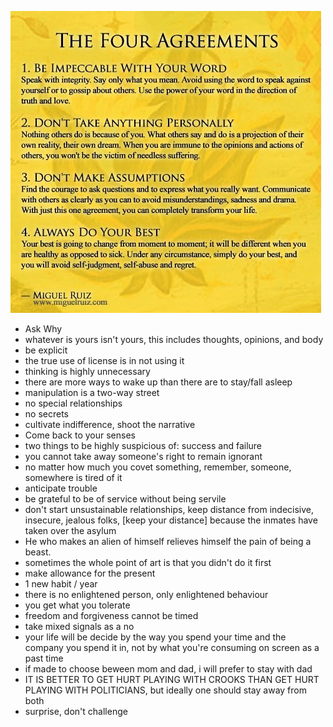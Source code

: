![](../../../../attachments/2023-03-11-17-15-29-thefouraggreements.png)
- Ask Why
- whatever is yours isn't yours, this includes thoughts, opinions, and body
- be explicit
- the true use of license is in not using it
- thinking is highly unnecessary
- there are more ways to wake up than there are to stay/fall asleep
- manipulation is a two-way street
- no special relationships
- no secrets
- cultivate indifference, shoot the narrative
- Come back to your senses
- two things to be highly suspicious of: success and failure
- you cannot take away someone's right to remain ignorant
- no matter how much you covet something, remember, someone, somewhere is tired of it
- anticipate trouble
- be grateful to be of service without being servile
- don't start unsustainable relationships, keep distance from indecisive, insecure, jealous folks, [keep your distance] because the inmates have taken over the asylum
- He who makes an alien of himself relieves himself the pain of being a beast.
- sometimes the whole point of art is that you didn't do it first
- make allowance for the present
- 1 new habit / year
- there is no enlightened person, only enlightened behaviour
- you get what you tolerate
- freedom and forgiveness cannot be timed
- take mixed signals as a no
- your life will be decide by the way you spend your time and the company you spend it in, not by what you're consuming on screen as a past time
- if made to choose beween mom and dad, i will prefer to stay with dad
- IT IS BETTER TO GET HURT PLAYING WITH CROOKS THAN GET HURT PLAYING WITH POLITICIANS, but ideally one should stay away from both
- surprise, don't challenge